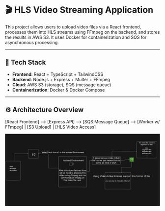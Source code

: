 # 🎬 HLS Video Streaming Application

This project allows users to upload video files via a React frontend, processes them into HLS streams using FFmpeg on the backend, and stores the results in AWS S3. It uses Docker for containerization and SQS for asynchronous processing.

---

## 🧱 Tech Stack

- **Frontend**: React + TypeScript + TailwindCSS
- **Backend**: Node.js + Express + Multer + FFmpeg
- **Cloud**: AWS S3 (storage), SQS (message queue)
- **Containerization**: Docker & Docker Compose

---

## ⚙️ Architecture Overview

[React Frontend] --> [Express API] --> [SQS Message Queue] --> [Worker w/ FFmpeg]
|
[S3 Upload]
|
[HLS Video Access]


![image info](./hls-architecture.png)
